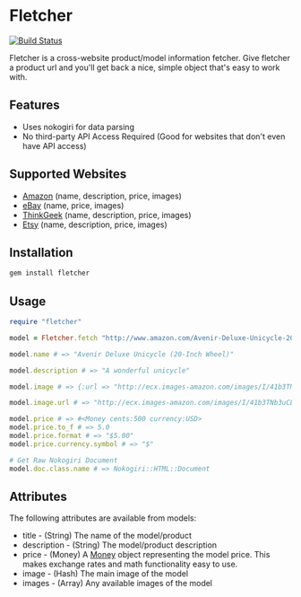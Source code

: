 # Fletcher
[![Build Status](http://travis-ci.org/hulihanapplications/fletcher.png)](http://travis-ci.org/hulihanapplications/fletcher)
 

Fletcher is a cross-website product/model information fetcher. Give fletcher a product url and you'll get back a nice, simple object that's easy to work with.

## Features 

* Uses nokogiri for data parsing
* No third-party API Access Required (Good for websites that don't even have API access) 

## Supported Websites

* [Amazon](http://www.amazon.com) (name, description, price, images)
* [eBay](http://www.ebay.com) (name, price, images)
* [ThinkGeek](http://www.thinkgeek.com) (name, description, price, images)
* [Etsy](http://www.etsy.com) (name, description, price, images)

## Installation

```bash
gem install fletcher
```

## Usage

```ruby
require "fletcher"

model = Fletcher.fetch "http://www.amazon.com/Avenir-Deluxe-Unicycle-20-Inch-Wheel/dp/B00165Q9F8"

model.name # => "Avenir Deluxe Unicycle (20-Inch Wheel)"

model.description # => "A wonderful unicycle"

model.image # => {:url => "http://ecx.images-amazon.com/images/I/41b3TNb3uCL._SL500_AA300_.jpg", :alt => "Picture of Unicycle"}

model.image.url # => "http://ecx.images-amazon.com/images/I/41b3TNb3uCL._SL500_AA300_.jpg"

model.price # => #<Money cents:500 currency:USD>
model.price.to_f # => 5.0
model.price.format # => "$5.00"  
model.price.currency.symbol # => "$"

# Get Raw Nokogiri Document
model.doc.class.name # => Nokogiri::HTML::Document
```

## Attributes

The following attributes are available from models:

* title - (String) The name of the model/product
* description - (String) The model/product description
* price - (Money) A [Money](https://github.com/RubyMoney/money) object representing the model price. This makes exchange rates and math functionality easy to use.
* image - (Hash) The main image of the model
* images - (Array) Any available images of the model


